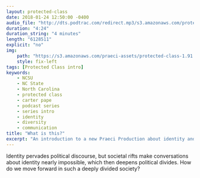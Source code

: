 ```yaml
---
layout: protected-class
date: 2018-01-24 12:50:00 -0400
audio_file: "http://dts.podtrac.com/redirect.mp3/s3.amazonaws.com/protected-class/What+is+this.mp3"
duration: "4:24"
duration_string: "4 minutes"
length: "6128511"
explicit: "no"
img:
    path: "https://s3.amazonaws.com/praeci-assets/protected-class-1.91.png"
    style: fix-left
tags: [Protected Class intro]
keywords:
    - NCSU
    - NC State
    - North Carolina
    - protected class
    - carter pape
    - podcast series
    - series intro
    - identity
    - diversity
    - communication
title: "What is this?"
excerpt: "An introduction to a new Praeci Production about identity and communication"
---
```


Identity pervades political discourse, but societal rifts make conversations about identity nearly impossible, which then deepens political divides. How do we move forward in such a deeply divided society?